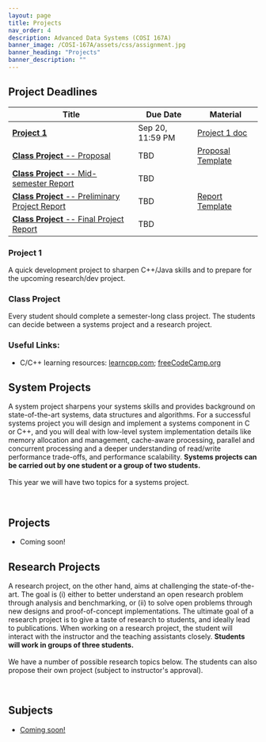 ```yaml
---
layout: page
title: Projects
nav_order: 4
description: Advanced Data Systems (COSI 167A)
banner_image: /COSI-167A/assets/css/assignment.jpg
banner_heading: "Projects"
banner_description: ""
---
```


<div class="assignments">
    <div class="programming">
        <h2><strong>Project Deadlines</strong></h2>
        <table>
        <thead>
            <tr>
            <th>Title</th>
            <th>Due Date</th>
            <th>Material</th>
            </tr>
        </thead>
        <tbody>
            <tr>
            <td><a href="https://www.gradescope.com/courses/828851/assignments/4897995" target="_blank"><b>Project 1</b></a></td>
            <td>Sep 20, 11:59 PM</td>
            <td><a href="/COSI-167A/assets/projects/Project 1/PA-1.pdf" target="_blank">Project 1 doc</a></td>
            </tr>
            <tr>
            <td><a href="#" target="_blank"><b>Class Project</b> -- Proposal</a></td>
            <td>TBD</td>
            <td><a href="#" target="_blank">Proposal Template</a></td>
            </tr>
            <!-- <tr>
            <td><a href="#" target="_blank">Project Proposal</a></td>
            <td>TBD</td>
            <td><a href="#" target="_blank"></a></td>
            </tr> -->
            <tr>
            <td><a href="#" target="_blank"><b>Class Project</b> -- Mid-semester Report</a></td>
            <td>TBD</td>
            <td><a href="#" target="_blank"></a></td>
            </tr>
            <tr>
            <td><a href="#" target="_blank"><b>Class Project</b> -- Preliminary Project Report</a></td>
            <td>TBD</td>
            <td><a href="#" target="_blank">Report Template</a></td>
            </tr>
            <tr>
            <td><a href="#" target="_blank"><b>Class Project</b> -- Final Project Report</a></td>
            <td>TBD</td>
            <td><a href="#" target="_blank"></a></td>
            </tr>
        </tbody>
        </table>
        <h3><strong>Project 1</strong></h3>
        <p>A quick development project to sharpen C++/Java skills and to prepare for the upcoming research/dev project.</p>
        <h3><strong>Class Project</strong></h3>
        <p>Every student should complete a semester-long class project. The students can decide between a systems project and a research project.</p>
        <h3><strong>Useful Links:</strong></h3>
        <ul>
            <li>C/C++ learning resources: <a href="https://www.learncpp.com/">learncpp.com</a>;  <a href="https://www.freecodecamp.org/news/learn-c-with-free-31-hour-course/">freeCodeCamp.org</a></li>
            <!-- <li><a href="#">Introduction to Storage and Memory Hierarchy</a> and some <a href="#">example code</a></li>
            <li><a href="#">Introduction to debugging and performance tools [material developed at Harvard]</a></li>
            <li><a href="#">Performance monitoring [material developed at Harvard]</a></li>
            <li><a href="#">TPCH Data and Query generator tool</a></li>
            <li><a href="#">Final project report template</a></li> -->
        </ul>
    </div>
</div>

<div class="assignments">
    <div class="written">
        <h2>System Projects</h2>
        <p>A system project sharpens your systems skills and provides background on state-of-the-art systems, data structures and algorithms. For a successful systems project you will design and implement a systems component in C or C++, and you will deal with low-level system implementation details like memory allocation and management, cache-aware processing, parallel and concurrent processing and a deeper understanding of read/write performance trade-offs, and performance scalability. <strong>Systems projects can be carried out by one student or a group of two students.</strong><br><br>This year we will have two topics for a systems project.</p>
        <br>
        <h2>Projects</h2>
        <ul>
            <li>Coming soon!</li>
            <!-- <li><a href="#">Implementation of LSM-Trees</a></li>
            <br><br>
            <li><a href="#">Implementation of a Bufferpool</a></li> -->
        </ul>
    </div>
    <div class="programming">
        <h2>Research Projects</h2>
        <p>A research project, on the other hand, aims at challenging the state-of-the-art. The goal is (i) either to better understand an open research problem through analysis and benchmarking, or (ii) to solve open problems through new designs and proof-of-concept implementations. The ultimate goal of a research project is to give a taste of research to students, and ideally lead to publications. When working on a research project, the student will interact with the instructor and the teaching assistants closely. <strong>Students will work in groups of three students.</strong><br><br>We have a number of possible research topics below. The students can also propose their own project (subject to instructor's approval).</p>
        <br>
        <h2>Subjects</h2>
        <ul>
            <li><a href="#">Coming soon!</a></li><br><br>
            <!-- <li><a href="#">Project</a></li><br><br> -->
            <!-- <li><a href="#">Project </a></li><br><br>
            <li><a href="#">Project </a></li><br><br>
            <li><a href="#">Project </a></li><br><br>
            <li><a href="#">Project </a></li><br><br>
            <li><a href="#">Project </a></li><br><br>
            <li><a href="#">Project </a></li><br><br>
            <li><a href="#">Project </a></li><br><br>
            <li><a href="#">Project </a></li> -->
        </ul>
    </div>
</div>